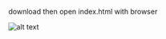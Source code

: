 download then open index.html with browser

![alt text]([http://url/to/img.png](https://i.hizliresim.com/4utkfc4.png))
